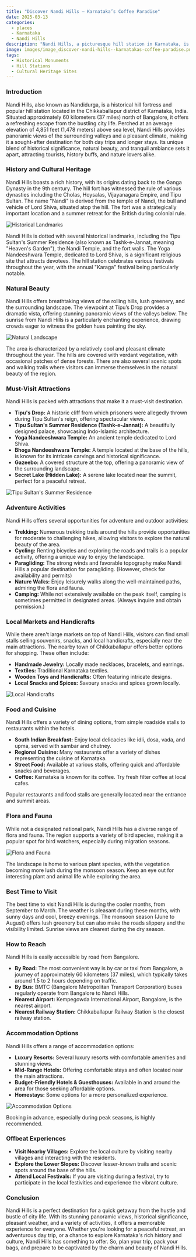 ```yaml
---
title: "Discover Nandi Hills – Karnataka’s Coffee Paradise"
date: 2025-03-13
categories:
  - places
  - Karnataka
  - Nandi Hills
description: "Nandi Hills, a picturesque hill station in Karnataka, is renowned for its lush coffee plantations, breathtaking viewpoints like Katteni Nadu and Magic Valley, historical temples including St. Mary's Church and Nandi Temple, and its invigorating climate, making it a haven for nature lovers and history enthusiasts."
image: images/image_discover-nandi-hills--karnatakas-coffee-paradise.png
tags: 
  - Historical Monuments
  - Hill Stations
  - Cultural Heritage Sites
---
```



### **Introduction**

Nandi Hills, also known as Nandidurga, is a historical hill fortress and popular hill station located in the Chikkaballapur district of Karnataka, India. Situated approximately 60 kilometers (37 miles) north of Bangalore, it offers a refreshing escape from the bustling city life. Perched at an average elevation of 4,851 feet (1,478 meters) above sea level, Nandi Hills provides panoramic views of the surrounding valleys and a pleasant climate, making it a sought-after destination for both day trips and longer stays. Its unique blend of historical significance, natural beauty, and tranquil ambiance sets it apart, attracting tourists, history buffs, and nature lovers alike.

### **History and Cultural Heritage**

Nandi Hills boasts a rich history, with its origins dating back to the Ganga Dynasty in the 9th century. The hill fort has witnessed the rule of various dynasties including the Cholas, Hoysalas, Vijayanagara Empire, and Tipu Sultan.  The name "Nandi" is derived from the temple of Nandi, the bull and vehicle of Lord Shiva, situated atop the hill.  The fort was a strategically important location and a summer retreat for the British during colonial rule.

<img src="[Placeholder Image: Historical ruins or fort structures on Nandi Hills]" alt="Historical Landmarks">

Nandi Hills is dotted with several historical landmarks, including the Tipu Sultan's Summer Residence (also known as Tashk-e-Jannat, meaning "Heaven's Garden"), the Nandi Temple, and the fort walls. The Yoga Nandeeshwara Temple, dedicated to Lord Shiva, is a significant religious site that attracts devotees. The hill station celebrates various festivals throughout the year, with the annual "Karaga" festival being particularly notable.

### **Natural Beauty**

Nandi Hills offers breathtaking views of the rolling hills, lush greenery, and the surrounding landscape. The viewpoint at Tipu’s Drop provides a dramatic vista, offering stunning panoramic views of the valleys below. The sunrise from Nandi Hills is a particularly enchanting experience, drawing crowds eager to witness the golden hues painting the sky.

<img src="[Placeholder Image: Panoramic View of Nandi Hills, sunrise or sunset]" alt="Natural Landscape">

The area is characterized by a relatively cool and pleasant climate throughout the year. The hills are covered with verdant vegetation, with occasional patches of dense forests. There are also several scenic spots and walking trails where visitors can immerse themselves in the natural beauty of the region.

### **Must-Visit Attractions**

Nandi Hills is packed with attractions that make it a must-visit destination.

*   **Tipu's Drop:** A historic cliff from which prisoners were allegedly thrown during Tipu Sultan's reign, offering spectacular views.
*   **Tipu Sultan's Summer Residence (Tashk-e-Jannat):** A beautifully designed palace, showcasing Indo-Islamic architecture.
*   **Yoga Nandeeshwara Temple:** An ancient temple dedicated to Lord Shiva.
*   **Bhoga Nandeeshwara Temple:** A temple located at the base of the hills, is known for its intricate carvings and historical significance.
*   **Gazeebo:** A covered structure at the top, offering a panoramic view of the surrounding landscape.
*   **Secret Lake (Hidden Lake):** A serene lake located near the summit, perfect for a peaceful retreat.

<img src="[Placeholder Image: Tipu's Summer Residence]" alt="Tipu Sultan's Summer Residence">

### **Adventure Activities**

Nandi Hills offers several opportunities for adventure and outdoor activities:

*   **Trekking:** Numerous trekking trails around the hills provide opportunities for moderate to challenging hikes, allowing visitors to explore the natural beauty of the area.
*   **Cycling:** Renting bicycles and exploring the roads and trails is a popular activity, offering a unique way to enjoy the landscape.
*   **Paragliding:** The strong winds and favorable topography make Nandi Hills a popular destination for paragliding. (However, check for availability and permits)
*   **Nature Walks:** Enjoy leisurely walks along the well-maintained paths, admiring the flora and fauna.
*   **Camping:** While not extensively available on the peak itself, camping is sometimes permitted in designated areas. (Always inquire and obtain permission.)

### **Local Markets and Handicrafts**

While there aren't large markets on top of Nandi Hills, visitors can find small stalls selling souvenirs, snacks, and local handicrafts, especially near the main attractions. The nearby town of Chikkaballapur offers better options for shopping. These often include:

*   **Handmade Jewelry:**  Locally made necklaces, bracelets, and earrings.
*   **Textiles:**  Traditional Karnataka textiles.
*   **Wooden Toys and Handicrafts:**  Often featuring intricate designs.
*   **Local Snacks and Spices:**  Savoury snacks and spices grown locally.

<img src="[Placeholder Image: Local Handicraft Stall]" alt="Local Handicrafts">

### **Food and Cuisine**

Nandi Hills offers a variety of dining options, from simple roadside stalls to restaurants within the hotels.

*   **South Indian Breakfast:** Enjoy local delicacies like idli, dosa, vada, and upma, served with sambar and chutney.
*   **Regional Cuisine:** Many restaurants offer a variety of dishes representing the cuisine of Karnataka.
*   **Street Food:** Available at various stalls, offering quick and affordable snacks and beverages.
*   **Coffee:** Karnataka is known for its coffee. Try fresh filter coffee at local cafes.

Popular restaurants and food stalls are generally located near the entrance and summit areas.

### **Flora and Fauna**

While not a designated national park, Nandi Hills has a diverse range of flora and fauna. The region supports a variety of bird species, making it a popular spot for bird watchers, especially during migration seasons.

<img src="[Placeholder Image: Birdwatching or Flora of Nandi Hills]" alt="Flora and Fauna">

The landscape is home to various plant species, with the vegetation becoming more lush during the monsoon season. Keep an eye out for interesting plant and animal life while exploring the area.

### **Best Time to Visit**

The best time to visit Nandi Hills is during the cooler months, from September to March. The weather is pleasant during these months, with sunny days and cool, breezy evenings.  The monsoon season (June to August) offers lush greenery but can also make the roads slippery and the visibility limited.  Sunrise views are clearest during the dry season.

### **How to Reach**

Nandi Hills is easily accessible by road from Bangalore.

*   **By Road:** The most convenient way is by car or taxi from Bangalore, a journey of approximately 60 kilometers (37 miles), which typically takes around 1.5 to 2 hours depending on traffic.
*   **By Bus:** BMTC (Bangalore Metropolitan Transport Corporation) buses regularly operate from Bangalore to Nandi Hills.
*   **Nearest Airport:** Kempegowda International Airport, Bangalore, is the nearest airport.
*   **Nearest Railway Station:** Chikkaballapur Railway Station is the closest railway station.

### **Accommodation Options**

Nandi Hills offers a range of accommodation options:

*   **Luxury Resorts:** Several luxury resorts with comfortable amenities and stunning views.
*   **Mid-Range Hotels:** Offering comfortable stays and often located near the main attractions.
*   **Budget-Friendly Hotels & Guesthouses:** Available in and around the area for those seeking affordable options.
*   **Homestays:** Some options for a more personalized experience.

<img src="[Placeholder Image: Accommodation - Hotel/Resort] " alt="Accommodation Options">

Booking in advance, especially during peak seasons, is highly recommended.

### **Offbeat Experiences**

*   **Visit Nearby Villages:** Explore the local culture by visiting nearby villages and interacting with the residents.
*   **Explore the Lower Slopes:** Discover lesser-known trails and scenic spots around the base of the hills.
*   **Attend Local Festivals:** If you are visiting during a festival, try to participate in the local festivities and experience the vibrant culture.

### **Conclusion**

Nandi Hills is a perfect destination for a quick getaway from the hustle and bustle of city life. With its stunning panoramic views, historical significance, pleasant weather, and a variety of activities, it offers a memorable experience for everyone. Whether you're looking for a peaceful retreat, an adventurous day trip, or a chance to explore Karnataka's rich history and culture, Nandi Hills has something to offer. So, plan your trip, pack your bags, and prepare to be captivated by the charm and beauty of Nandi Hills.


